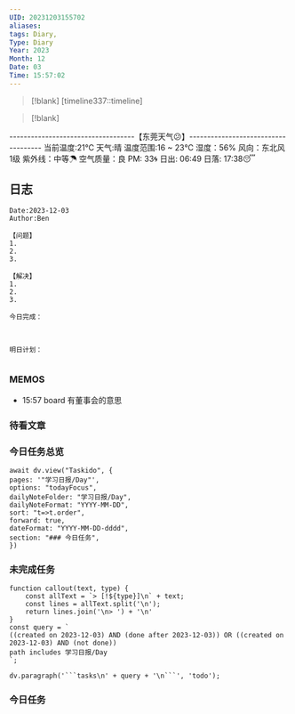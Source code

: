 ```yaml
---
UID: 20231203155702
aliases: 
tags: Diary,
Type: Diary
Year: 2023
Month: 12
Date: 03
Time: 15:57:02
---
```

> [!blank] 
> [timeline337::timeline]

>[!blank]
> 
-----------------------------------【东莞天气😕】------------------------------------
当前温度:21℃
天气:晴
温度范围:16 ~ 23℃
湿度：56%
风向：东北风 1级
紫外线：中等☂
空气质量：良 PM: 33🌀
日出: 06:49 日落: 17:38😴

## 日志

```
Date:2023-12-03
Author:Ben

【问题】
1.
2.
3.

【解决】
1.
2.
3.

今日完成：



明日计划：


```

### MEMOS
- 15:57 board 有董事会的意思



### 待看文章



### 今日任务总览

```dataviewjs
await dv.view("Taskido", {
pages: '"学习日报/Day"',
options: "todayFocus",
dailyNoteFolder: "学习日报/Day",
dailyNoteFormat: "YYYY-MM-DD",
sort: "t=>t.order",
forward: true,
dateFormat: "YYYY-MM-DD-dddd",
section: "### 今日任务",
})
```

### 未完成任务

```dataviewjs
function callout(text, type) {
    const allText = `> [!${type}]\n` + text;
    const lines = allText.split('\n');
    return lines.join('\n> ') + '\n'
}
const query = `
((created on 2023-12-03) AND (done after 2023-12-03)) OR ((created on 2023-12-03) AND (not done))
path includes 学习日报/Day
`;

dv.paragraph('```tasks\n' + query + '\n```', 'todo');
```


### 今日任务
